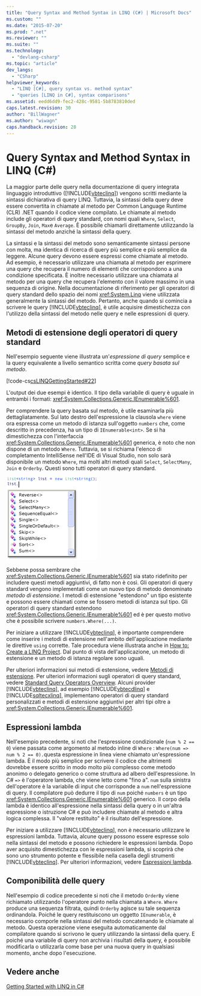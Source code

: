 ```yaml
---
title: "Query Syntax and Method Syntax in LINQ (C#) | Microsoft Docs"
ms.custom: ""
ms.date: "2015-07-20"
ms.prod: ".net"
ms.reviewer: ""
ms.suite: ""
ms.technology: 
  - "devlang-csharp"
ms.topic: "article"
dev_langs: 
  - "CSharp"
helpviewer_keywords: 
  - "LINQ [C#], query syntax vs. method syntax"
  - "queries [LINQ in C#], syntax comparisons"
ms.assetid: eedd6dd9-fec2-428c-9581-5b8783810ded
caps.latest.revision: 30
author: "BillWagner"
ms.author: "wiwagn"
caps.handback.revision: 28
---
```

# Query Syntax and Method Syntax in LINQ (C#)
La maggior parte delle query nella documentazione di query integrata linguaggio introduttivo \([!INCLUDE[vbteclinq](../../../../csharp/includes/vbteclinq-md.md)]\) vengono scritti mediante la sintassi dichiarativa di query LINQ.  Tuttavia, la sintassi della query deve essere convertita in chiamate al metodo per Common Language Runtime \(CLR\) .NET quando il codice viene compilato.  Le chiamate al metodo include gli operatori di query standard, con nomi quali `Where`, `Select`, `GroupBy`, `Join`, `Max`e `Average`.  È possibile chiamarli direttamente utilizzando la sintassi del metodo anziché la sintassi della query.  
  
 La sintassi e la sintassi del metodo sono semanticamente sintassi persone con molta, ma identica di ricerca di query più semplice e più semplice da leggere.  Alcune query devono essere espressi come chiamate al metodo.  Ad esempio, è necessario utilizzare una chiamata al metodo per esprimere una query che recupera il numero di elementi che corrispondono a una condizione specificata.  È inoltre necessario utilizzare una chiamata al metodo per una query che recupera l'elemento con il valore massimo in una sequenza di origine.  Nella documentazione di riferimento per gli operatori di query standard dello spazio dei nomi <xref:System.Linq> viene utilizzata generalmente la sintassi del metodo.  Pertanto, anche quando si comincia a scrivere le query [!INCLUDE[vbteclinq](../../../../csharp/includes/vbteclinq-md.md)], è utile acquisire dimestichezza con l'utilizzo della sintassi del metodo nelle query e nelle espressioni di query.  
  
## Metodi di estensione degli operatori di query standard  
 Nell'esempio seguente viene illustrata un'*espressione di query* semplice e la query equivalente a livello semantico scritta come *query basata sul metodo*.  
  
 [!code-cs[csLINQGettingStarted#22](../../../../csharp/programming-guide/concepts/linq/codesnippet/csharp/GettingStarted/Class1.cs#22)]  
  
 L'output dei due esempi è identico.  Il tipo della variabile di query è uguale in entrambi i formati: <xref:System.Collections.Generic.IEnumerable%601>.  
  
 Per comprendere la query basata sul metodo, è utile esaminarla più dettagliatamente.  Sul lato destro dell'espressione la clausola `where` viene ora espressa come un metodo di istanza sull'oggetto `numbers` che, come descritto in precedenza, ha un tipo di `IEnumerable<int>`.  Se si ha dimestichezza con l'interfaccia <xref:System.Collections.Generic.IEnumerable%601> generica, è noto che non dispone di un metodo `Where`.  Tuttavia, se si richiama l'elenco di completamento IntelliSense nell'IDE di Visual Studio, non solo sarà disponibile un metodo `Where`, ma molti altri metodi quali `Select`, `SelectMany`, `Join` e `Orderby`.  Questi sono tutti operatori di query standard.  
  
 ![Operatori query standard in Intellisense](../../../../csharp/programming-guide/concepts/linq/media/standardqueryops.png "StandardQueryOps")  
  
 Sebbene possa sembrare che <xref:System.Collections.Generic.IEnumerable%601> sia stato ridefinito per includere questi metodi aggiuntivi, di fatto non è così.  Gli operatori di query standard vengono implementati come un nuovo tipo di metodo denominato *metodo di estensione*.  I metodi di estensione "estendono" un tipo esistente e possono essere chiamati come se fossero metodi di istanza sul tipo.  Gli operatori di query standard estendono <xref:System.Collections.Generic.IEnumerable%601> ed è per questo motivo che è possibile scrivere  `numbers.Where(...)`.  
  
 Per iniziare a utilizzare [!INCLUDE[vbteclinq](../../../../csharp/includes/vbteclinq-md.md)], è importante comprendere come inserire i metodi di estensione nell'ambito dell'applicazione mediante le direttive `using` corrette.  Tale procedura viene illustrata anche in [How to: Create a LINQ Project](../Topic/How%20to:%20Create%20a%20LINQ%20Project.md).  Dal punto di vista dell'applicazione, un metodo di estensione e un metodo di istanza regolare sono uguali.  
  
 Per ulteriori informazioni sui metodi di estensione, vedere [Metodi di estensione](../../../../csharp/programming-guide/classes-and-structs/extension-methods.md).  Per ulteriori informazioni sugli operatori di query standard, vedere [Standard Query Operators Overview](../../../../visual-basic/programming-guide/concepts/linq/standard-query-operators-overview.md).  Alcuni provider [!INCLUDE[vbteclinq](../../../../csharp/includes/vbteclinq-md.md)], ad esempio [!INCLUDE[vbtecdlinq](../../../../csharp/includes/vbtecdlinq-md.md)] e [!INCLUDE[sqltecxlinq](../../../../csharp/programming-guide/concepts/linq/includes/sqltecxlinq-md.md)], implementano operatori di query standard personalizzati e metodi di estensione aggiuntivi per altri tipi oltre a <xref:System.Collections.Generic.IEnumerable%601>.  
  
## Espressioni lambda  
 Nell'esempio precedente, si noti che l'espressione condizionale \(`num % 2 == 0`\) viene passata come argomento al metodo inline di `Where` : `Where(num => num % 2 == 0).`questa espressione in linea viene chiamato un'espressione lambda.  È il modo più semplice per scrivere il codice che altrimenti dovrebbe essere scritto in modo molto più complesso come metodo anonimo o delegato generico o come struttura ad albero dell'espressione.  In C\# `=>` è l'operatore lambda, che viene letto come "fino a".  `num` sulla sinistra dell'operatore è la variabile di input che corrisponde a `num` nell'espressione di query.  Il compilatore può dedurre il tipo di `num` poiché `numbers` è un tipo <xref:System.Collections.Generic.IEnumerable%601> generico.  Il corpo della lambda è identico all'espressione nella sintassi della query o in un'altra espressione o istruzione C\# e può includere chiamate al metodo e altra logica complessa.  Il "valore restituito" è il risultato dell'espressione.  
  
 Per iniziare a utilizzare [!INCLUDE[vbteclinq](../../../../csharp/includes/vbteclinq-md.md)], non è necessario utilizzare le espressioni lambda.  Tuttavia, alcune query possono essere espresse solo nella sintassi del metodo e possono richiedere le espressioni lambda.  Dopo aver acquisito dimestichezza con le espressioni lambda, si scoprirà che sono uno strumento potente e flessibile nella casella degli strumenti [!INCLUDE[vbteclinq](../../../../csharp/includes/vbteclinq-md.md)].  Per ulteriori informazioni, vedere [Espressioni lambda](../../../../csharp/programming-guide/statements-expressions-operators/lambda-expressions.md).  
  
## Componibilità delle query  
 Nell'esempio di codice precedente si noti che il metodo `OrderBy` viene richiamato utilizzando l'operatore punto nella chiamata a `Where`.  `Where` produce una sequenza filtrata, quindi `Orderby` agisce su tale sequenza ordinandola.  Poiché le query restituiscono un oggetto `IEnumerable`, è necessario comporle nella sintassi del metodo concatenando le chiamate al metodo.  Questa operazione viene eseguita automaticamente dal compilatore quando si scrivono le query utilizzando la sintassi della query.  E poiché una variabile di query non archivia i risultati della query, è possibile modificarla o utilizzarla come base per una nuova query in qualsiasi momento, anche dopo l'esecuzione.  
  
## Vedere anche  
 [Getting Started with LINQ in C\#](../../../../csharp/programming-guide/concepts/linq/getting-started-with-linq.md)